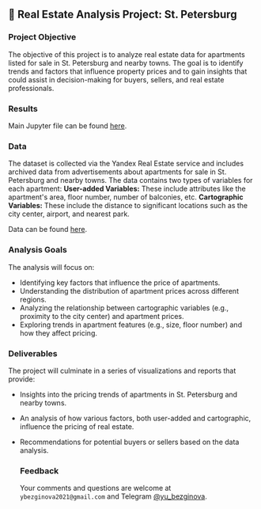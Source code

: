 ## 🏢 Real Estate Analysis Project: St. Petersburg

### Project Objective
The objective of this project is to analyze real estate data for apartments listed for sale in St. Petersburg and nearby towns. The goal is to identify trends and factors that influence property prices and to gain insights that could assist in decision-making for buyers, sellers, and real estate professionals.

### Results
Main Jupyter file can be found [here](https://github.com/ybezginova2016/DA_3_real_estate_SPb/blob/main/main_real_estate_data.ipynb).

### Data
The dataset is collected via the Yandex Real Estate service and includes archived data from advertisements about apartments for sale in St. Petersburg and nearby towns. The data contains two types of variables for each apartment:
**User-added Variables:** These include attributes like the apartment's area, floor number, number of balconies, etc.
**Cartographic Variables:** These include the distance to significant locations such as the city center, airport, and nearest park.

Data can be found [here](https://github.com/ybezginova2016/DA_3_real_estate_SPb/blob/main/real_estate_data.csv).

### Analysis Goals
The analysis will focus on:
* Identifying key factors that influence the price of apartments.
* Understanding the distribution of apartment prices across different regions.
* Analyzing the relationship between cartographic variables (e.g., proximity to the city center) and apartment prices.
* Exploring trends in apartment features (e.g., size, floor number) and how they affect pricing.

### Deliverables
The project will culminate in a series of visualizations and reports that provide:

* Insights into the pricing trends of apartments in St. Petersburg and nearby towns.
* An analysis of how various factors, both user-added and cartographic, influence the pricing of real estate.
* Recommendations for potential buyers or sellers based on the data analysis.

  ### Feedback
  Your comments and questions are welcome at `ybezginova2021@gmail.com` and Telegram [@yu_bezginova](https://t.me/ybezginova).
